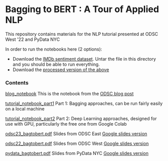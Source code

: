# Bagging to BERT : A Tour of Applied NLP
This repository contains materials for the NLP tutorial presented at ODSC West '22 and PyData NYC

In order to run the notebooks here (2 options):
* Download the [IMDb sentiment dataset](https://ai.stanford.edu/~amaas/data/sentiment/).  Untar the file in this directory and you should be able to run everything.
* Download the [processed version of the above](https://drive.google.com/file/d/1oN_fO91IBkDHD_u6WXiUCvhhyNexQDJq/view?usp=sharinghttps://drive.google.com/file/d/1oN_fO91IBkDHD_u6WXiUCvhhyNexQDJq/view?usp=sharing)

### Contents
[blog_notebook](https://github.com/bpben/bagging_to_bert/blob/main/blog_notebook.ipynb)
This is the notebook from the [ODSC blog post](https://opendatascience.com/three-ways-of-performing-sentiment-analysis/)

[tutorial_notebook_part1](https://github.com/bpben/bagging_to_bert/blob/main/tutorial_notebook_part1.ipynb)
Part 1: Bagging approaches, can be run fairly easily on a local machine

[tutorial_notebook_part2](https://github.com/bpben/bagging_to_bert/blob/main/tutorial_notebook_part2.ipynb)
Part 2: Deep Learning approaches, designed for use with GPU, particularly the free one from Google Colab

[odsc23_bagtobert.pdf](https://github.com/bpben/bagging_to_bert/blob/main/odsc23_bagtobert.pdf)
Slides from ODSC East
[Google slides version](https://docs.google.com/presentation/d/1YHTtA_oPXwKRb8aVkg1kmbjyKSKWCA2GfqMB50x5B98)

[odsc22_bagtobert.pdf](https://github.com/bpben/bagging_to_bert/blob/main/odsc22_bagtobert.pdf)
Slides from ODSC West
[Google slides version](https://docs.google.com/presentation/d/1guSsq7FAdBLwD5SkiUb1NYiFJ2wLLeIGnnwzC2O5qUE)

[pydata_bagtobert.pdf](https://github.com/bpben/bagging_to_bert/blob/main/pydata_bagtobert.pdf)
Slides from PyData NYC
[Google slides version](https://docs.google.com/presentation/d/1aNQZGu2La5JzhlPDv6ij5l1BNMJEIsFb4EnE2SaUtaU)
